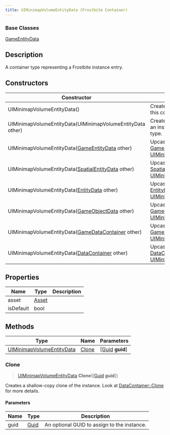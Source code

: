 ```yaml
---
title: UIMinimapVolumeEntityData (Frostbite Container)
---
```

### Base Classes

[GameEntityData](GameEntityData)

## Description

A container type representing a Frostbite instance entry.

## Constructors

| Constructor                                                                          | Description                                                                                                                               |
| ------------------------------------------------------------------------------------ | ----------------------------------------------------------------------------------------------------------------------------------------- |
| UIMinimapVolumeEntityData()                                                          | Create a new instance of this container type.                                                                                             |
| UIMinimapVolumeEntityData(UIMinimapVolumeEntityData other)                           | Create a reference copy of an instance of the same type.                                                                                  |
| UIMinimapVolumeEntityData([GameEntityData](GameEntityData) other)                    | Upcast an instance of type [GameEntityData](GameEntityData) to [UIMinimapVolumeEntityData](UIMinimapVolumeEntityData).                    |
| UIMinimapVolumeEntityData([SpatialEntityData](SpatialEntityData) other)              | Upcast an instance of type [SpatialEntityData](SpatialEntityData) to [UIMinimapVolumeEntityData](UIMinimapVolumeEntityData).              |
| UIMinimapVolumeEntityData([EntityData](EntityData) other)                            | Upcast an instance of type [EntityData](EntityData) to [UIMinimapVolumeEntityData](UIMinimapVolumeEntityData).                            |
| UIMinimapVolumeEntityData([GameObjectData](GameObjectData) other)                    | Upcast an instance of type [GameObjectData](GameObjectData) to [UIMinimapVolumeEntityData](UIMinimapVolumeEntityData).                    |
| UIMinimapVolumeEntityData([GameDataContainer](GameDataContainer) other)              | Upcast an instance of type [GameDataContainer](GameDataContainer) to [UIMinimapVolumeEntityData](UIMinimapVolumeEntityData).              |
| UIMinimapVolumeEntityData([DataContainer](/vext/ref/cls/shr/datacontainer) other) | Upcast an instance of type [DataContainer](/vext/ref/cls/shr/datacontainer) to [UIMinimapVolumeEntityData](UIMinimapVolumeEntityData). |

## Properties

| Name      | Type           | Description |
| --------- | -------------- | ----------- |
| asset     | [Asset](Asset) |             |
| isDefault | bool           |             |

## Methods

| Type                                                   | Name            | Parameters                                     |
| ------------------------------------------------------ | --------------- | ---------------------------------------------- |
| [UIMinimapVolumeEntityData](UIMinimapVolumeEntityData) | [Clone](#clone) | \[[Guid](/vext/ref/cls/shr/guid) **guid**\] |

### Clone

> [UIMinimapVolumeEntityData](UIMinimapVolumeEntityData) **Clone**(\[[Guid](/vext/ref/cls/shr/guid) **guid**\])

Creates a shallow-copy clone of the instance. Look at [DataContainer::Clone](/vext/ref/cls/shr/datacontainer#clone) for more details.

#### Parameters

| Name | Type         | Description                                 |
| ---- | ------------ | ------------------------------------------- |
| guid | [Guid](Guid) | An optional GUID to assign to the instance. |
